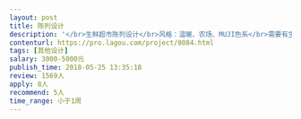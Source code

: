 ```yaml
---                
layout: post       
title: 陈列设计           
description: '</br>生鲜超市陈列设计</br>风格：温暖、农场、MUJI色系</br>需要有生鲜陈列经验的</br>位置：上海</br>'     
contenturl: https://pro.lagou.com/project/8084.html      
tags: [其他设计]            
salary: 3000-5000元          
publish_time: 2018-05-25 13:35:18         
review: 1569人                   
apply: 8人                   
recommend: 5人                   
time_range: 小于1周              
---                 
```


